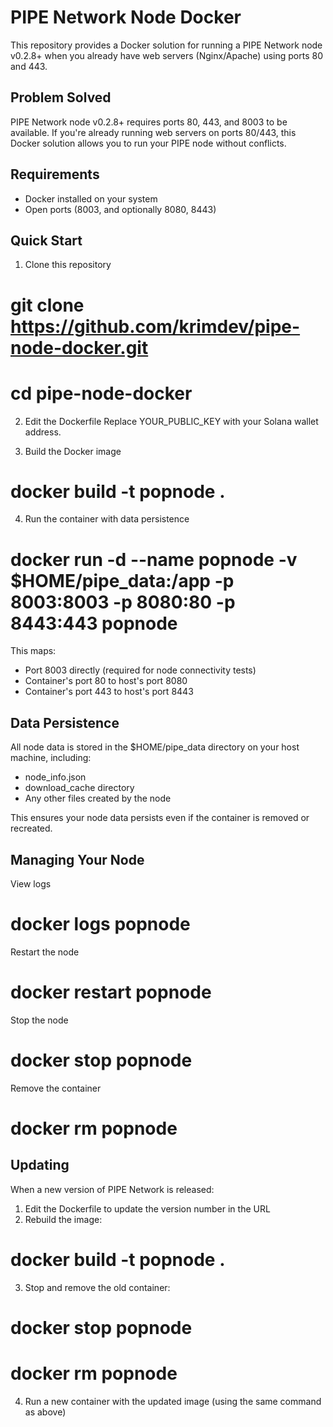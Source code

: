 # PIPE Network Node Docker

This repository provides a Docker solution for running a PIPE Network node v0.2.8+ when you already have web servers (Nginx/Apache) using ports 80 and 443.

## Problem Solved

PIPE Network node v0.2.8+ requires ports 80, 443, and 8003 to be available. If you're already running web servers on ports 80/443, this Docker solution allows you to run your PIPE node without conflicts.

## Requirements

* Docker installed on your system
* Open ports (8003, and optionally 8080, 8443)

## Quick Start

1. Clone this repository
# git clone https://github.com/krimdev/pipe-node-docker.git
# cd pipe-node-docker

2. Edit the Dockerfile
Replace YOUR_PUBLIC_KEY with your Solana wallet address.

3. Build the Docker image
# docker build -t popnode .

4. Run the container with data persistence
# docker run -d --name popnode -v $HOME/pipe_data:/app -p 8003:8003 -p 8080:80 -p 8443:443 popnode

This maps:
* Port 8003 directly (required for node connectivity tests)
* Container's port 80 to host's port 8080
* Container's port 443 to host's port 8443

## Data Persistence

All node data is stored in the $HOME/pipe_data directory on your host machine, including:
* node_info.json
* download_cache directory
* Any other files created by the node

This ensures your node data persists even if the container is removed or recreated.

## Managing Your Node

View logs
# docker logs popnode

Restart the node
# docker restart popnode

Stop the node
# docker stop popnode

Remove the container
# docker rm popnode

## Updating

When a new version of PIPE Network is released:
1. Edit the Dockerfile to update the version number in the URL
2. Rebuild the image: 
# docker build -t popnode .
3. Stop and remove the old container: 
# docker stop popnode
# docker rm popnode
4. Run a new container with the updated image (using the same command as above)
